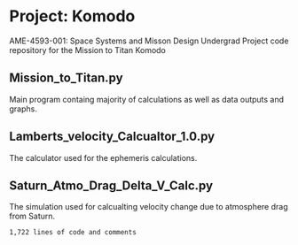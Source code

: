 # Project: Komodo 
AME-4593-001: Space Systems and Misson Design Undergrad Project code repository for the Mission to Titan Komodo
## Mission_to_Titan.py
Main program containg majority of calculations as well as data outputs and graphs.
## Lamberts_velocity_Calcualtor_1.0.py
The calculator used for the ephemeris calculations.
## Saturn_Atmo_Drag_Delta_V_Calc.py
The simulation used for calcualting velocity change due to atmosphere drag from Saturn.

    1,722 lines of code and comments
